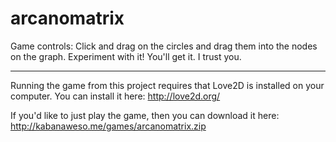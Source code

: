 arcanomatrix
============
Game controls:
Click and drag on the circles and drag them into the nodes on the graph. Experiment with it! You'll get it. I trust you.

---
Running the game from this project requires that Love2D is installed on your computer. You can install it here:
http://love2d.org/

If you'd like to just play the game, then you can download it here:
http://kabanaweso.me/games/arcanomatrix.zip
